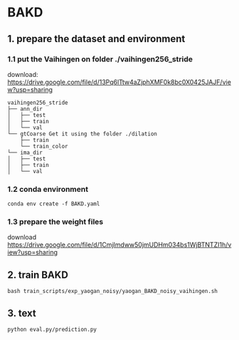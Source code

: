 # BAKD


## 1. prepare the dataset and environment 


### 1.1 put the Vaihingen on folder ./vaihingen256_stride  

download: https://drive.google.com/file/d/13Pq6lTtw4aZjphXMF0k8bc0X0425JAJF/view?usp=sharing

```
vaihingen256_stride
├── ann_dir
│   ├── test
│   ├── train
│   └── val
└── gtCoarse Get it using the folder ./dilation
    ├── train
    └── train_color
└── ima_dir
│   ├── test
│   ├── train
│   └── val
```

### 1.2 conda environment

```
conda env create -f BAKD.yaml
```
### 1.3 prepare the weight files 

download https://drive.google.com/file/d/1CmjImdww50jmUDHm034bs1WjBTNTZI1h/view?usp=sharing

## 2. train BAKD

```
bash train_scripts/exp_yaogan_noisy/yaogan_BAKD_noisy_vaihingen.sh
```

## 3. text
```
python eval.py/prediction.py
```
